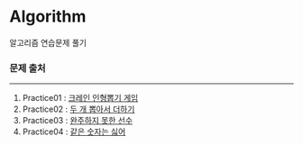 # Algorithm
알고리즘 연습문제 풀기


### 문제 출처
---
1. Practice01 : [크레인 인형뽑기 게임](https://programmers.co.kr/learn/courses/30/lessons/64061)
2. Practice02 : [두 개 뽑아서 더하기](https://programmers.co.kr/learn/courses/30/lessons/68644)
3. Practice03 : [완주하지 못한 선수](https://programmers.co.kr/learn/courses/30/lessons/42576)
4. Practice04 : [같은 숫자는 싫어](https://programmers.co.kr/learn/courses/30/lessons/12906)
